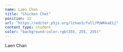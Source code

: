 ```yaml
---
name: Laen Chan
title: "Chicken Chat"
position: 12
url: "https://editor.p5js.org/lchan3/full/PUWKkaE1j"
content_type: student
color: "background-color:rgb(255, 255, 255)"
---
```


Laen Chan
